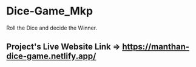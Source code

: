 # Dice-Game_Mkp

Roll the Dice and decide the Winner.

## Project's Live Website Link => https://manthan-dice-game.netlify.app/
